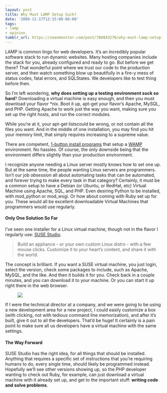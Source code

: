 ```yaml
---
layout: post
title: Why Must LAMP Setup Suck?
date: '2009-11-17T12:15:00-08:00'
tags:
- lamp
- opinion
tumblr_url: https://seanmonstar.com/post/708843270/why-must-lamp-setup-suck
---
```

LAMP is common lingo for web developers. It’s an incredibly popular software stack to run dynamic websites. Many hosting companies include the stack for you, already configured and ready to go. But before we get there? That wonderful point where we trust our code to the production server, and then watch something blow up beautifully in a fire-y mess of status codes, fatal errors, and SQLStates. We developers like to test thing before then.

So I’m left wondering, **why does setting up a testing environment suck so hard**? Downloading a virtual machine is easy enough, and then you must download your flavor \*nix. Boot it up, apt-get your flavor’s Apache, MySQL, and PHP. Getting Apache to work just the way you want, making sure you set up the right hosts, and run the correct modules.

While you’re at it, your apt-get listscould be wrong, or not contain all the files you want. And in the middle of one installation, you may find you hit your memory limit, that simply requires increasing to a supreme value.

There are competent, [1-button install programs](http://www.apachefriends.org/en/xampp-windows.html) that setup a [WAMP](http://en.wikipedia.org/wiki/WAMP) environment. No hassles. Of course, the only downside being that the environment differs slightly than your production environment.

I recognize anyone needing a Linux server mostly knows how to set one up. But at the same time, the people wanting Linux servers are programmers. Isn’t our job _obsession_ all about automating tasks that can be automated, and forever trying to make every task in that category? Certainly, it must be a common setup to have a Debian (or Ubuntu, or RedHat, etc) Virtual Machine using Apache, SQL, and PHP. Even desiring Python to be installed, with mod\_python or mod\_wsgi. Or how about coming with Ruby set up for you. These would all be excellent downloadable Virtual Machines that programmers would use regularly.

#### Only One Solution So Far

I’ve seen one installer for a Linux virtual machine, though not in the flavor I regularly use: [SUSE Studio](http://susestudio.com/).

> Build an appliance - or your own custom Linux distro - with a few mouse clicks. Customize it to your heart’s content, and share it with the world.

The concept is brilliant. If you want a SUSE virtual machine, you just login, select the version, check some packages to include, such as Apache, MySQL, and the like. And then it builds it for you. Check back in a couple minutes, and you can download it to your machine. Or you can start it up right there in the web browser.

<figure class="tmblr-full" data-orig-height="500" data-orig-width="500"><img src="https://64.media.tumblr.com/cb298e3393f2b8a6eea9ab8a4da15c64/286dd1b45e2b4148-9a/s540x810/6601d584d56b12c5790199b449f5d9374f081ec3.png" data-orig-height="500" data-orig-width="500"></figure>

If I were the technical director at a company, and we were going to be using a new development area for a new project, I could easily customize a box (with clicking, not with tedious command line memorization), and after it’s built, give it out to all the developers. That’d be huge! It certainly is a pain point to make sure all us developers have a virtual machine with the same settings.

#### The Way Forward

SUSE Studio has the right idea, for all things that should be installed. Anything that requires a specific set of instructions that you’re requiring humans to do, every single time, should likely be programmed instead. Hopefully we’ll see other versions showing up, so the PHP developer wanting to check out Ruby, for example, can just download a virtual machine with it already set up, and get to the important stuff: **writing code and solve problems**.

